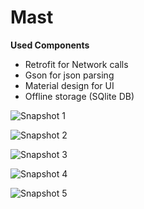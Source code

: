 # Mast

**Used Components**
 - Retrofit for Network calls
 - Gson for json parsing
 - Material design for UI
 - Offline storage (SQlite DB) 

![Snapshot 1](https://github.com/pawanchauhan05/Mast/blob/master/snapshots/Screenshot_20180521-134954.png?raw=true)

![Snapshot 2](https://github.com/pawanchauhan05/Mast/blob/master/snapshots/Screenshot_20180521-135000.png?raw=true)

![Snapshot 3](https://github.com/pawanchauhan05/Mast/blob/master/snapshots/Screenshot_20180521-135005.png?raw=true)

![Snapshot 4](https://github.com/pawanchauhan05/Mast/blob/master/snapshots/Screenshot_20180521-135013.png?raw=true)

![Snapshot 5](https://github.com/pawanchauhan05/Mast/blob/storage/snapshots/Image%202018-05-22%20at%2012.57.27%20AM.jpeg?raw=true)


